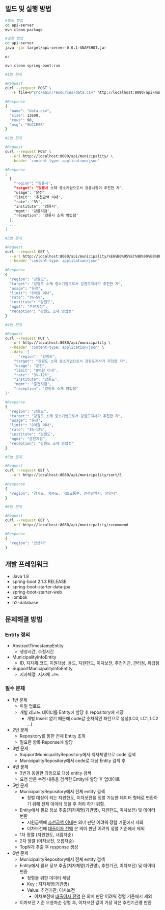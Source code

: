 ## 빌드 및 실행 방법

```bash
#빌드 방법
cd api-server
mvn clean package

#실행 방법
cd api-server
java -jar target/api-server-0.0.1-SNAPSHOT.jar

or 

mvn clean spring-boot:run
```



```bash
#1번 문제

#Request
curl --request POST \
   -F file=@"src/main/resources/data.csv" http://localhost:8080/api/municipality/upload
   
#Response
{
  "name": "data.csv",
  "size": 13600,
  "rows": 98,
  "msg": "SUCCESS"
}
```



```bash
#2번 문제

#Request
curl --request POST \
  --url http://localhost:8080/api/municipality/ \
  --header 'content-type: application/json'

#Response
[
  {
    "region": "강릉시",
    "target": "강릉시 소재 중소기업으로서 강릉시장이 추천한 자",
    "usage": "운전",
    "limit": "추천금액 이내",
    "rate": "3%",
    "institute": "강릉시",
    "mgmt": "강릉지점",
    "reception": "강릉시 소재 영업점"
  },
  ...
]
```



```bash
#3번 문제

#Request
curl --request GET \
  --url http://localhost:8080/api/municipality/%EA%B0%95%EC%9B%90%EB%8F%84 \
  --header 'content-type: application/json'
  
#Response
{
  "region": "강원도",
  "target": "강원도 소재 중소기업으로서 강원도지사가 추천한 자",
  "usage": "운전",
  "limit": "8억원 이내",
  "rate": "3%~5%",
  "institute": "강원도",
  "mgmt": "춘천지점",
  "reception": "강원도 소재 영업점"
}

```



```bash
#4번 문제

#Request
curl --request PUT \
  --url http://localhost:8080/api/municipality \
  --header 'content-type: application/json' \
  --data '{
	  "region": "강원도",
    "target": "강원도 소재 중소기업으로서 강원도지사가 추천한 자",
    "usage": "운전",
    "limit": "8억원 이내",
    "rate": "3%~12%",
    "institute": "강원도",
    "mgmt": "춘천지점",
    "reception": "강원도 소재 영업점"
}'

#Response
{
  "region": "강원도",
  "target": "강원도 소재 중소기업으로서 강원도지사가 추천한 자",
  "usage": "운전",
  "limit": "8억원 이내",
  "rate": "3%~12%",
  "institute": "강원도",
  "mgmt": "춘천지점",
  "reception": "강원도 소재 영업점"
}
```



```bash
#5번 문제

#Request
curl --request GET \
  --url http://localhost:8080/api/municipality/sort/5
  
#Response
{
  "region": "경기도, 제주도, 국토교통부, 인천광역시, 안양시"
}
```



```bash
#6번 문제

#Request
curl --request GET \
  --url http://localhost:8080/api/municipality/recommend

#Response
{
  "region": "안산시"
}

```



## 개발 프레임워크

- Java 1.8
- spring-boot 2.1.3 RELEASE
- spring-boot-starter-data-jpa
- spring-boot-starter-web
- lombok
- h2-database



## 문제해결 방법

### Entity 정의

- AbstractTimestampEntity
  - 생성시간, 수정시간 
- MunicipalityInfoEntity
  - ID, 지자체 코드, 지원대상, 용도, 지원한도, 이차보전, 추천기관, 관리점, 취급점
- SupportMunicipalityInfoEntity
  - 지자체명, 지자체 코드



### 필수 문제

- 1번 문제
  - 파일 업로드
  - 개별 레코드 데이터를 Entity에 할당 후 repository에 저장
    - 개별 Insert 없기 때문에 code값 순차적인 패턴으로 생성(LC0, LC1, LC2 …)
- 2번 문제
  - Repository를 통한 전체 Entity 조회
  - 필요한 항목 Reponse에 할당
- 3번 문제
  - SupportMunicipalityRepository에서 지자체명으로 code 검색
  - MunicipalityRepository에서 code로 대상 Entity 검색 후
- 4번 문제
  - 3번과 동일한 과정으로 대상 entity 검색
  - 요청 받은 수정 내용을 검색한 Entity에 할당 후 업데이트
- 5번 문제
  - MunicipalityRepository에서 전체 entity 검색
    - 정렬 대상이 되는 지원한도, 이차보전을 정렬 가능한 데이터 형태로 변환하기 위해 전체 데이터 셋을 후 처리 하기 위함.
  - Entity에서 필요 정보 추출(지자체명(기관명), 지원한도, 이차보전) 및 데이터 변환
    - 지원금액에 <u>추천금액 이내</u>는 의미 판단 어려워 정렬 기준에서 제외
    - 이차보전에 <u>대출이자 전액</u> 은 의미 판단 어려워 정렬 기준에서 제외
  - 1차 정렬 (지원한도, 내림차순)
  - 2차 정렬 (이차보전, 오름차순)
  - TopN개 추출 후 response 생성
- 6번 문제
  - MunicipalityRepository에서 전체 entity 검색
  - Entity에서 필요 정보 추출(지자체명(기관명), 추천기관, 이차보전) 및 데이터 변환
    - 정렬을 위한 데이터 세팅
    - Key : 지자체명(기관명)
    - Value: 추천기관, 이차보전
      - 이차보전에 <u>대출이자 전액</u> 은 의미 판단 어려워 정렬 기준에서 제외
  - 이차보전 기준 오름차순 정렬 후, 이차보전 값이 가장 작은 추천기관명 반환